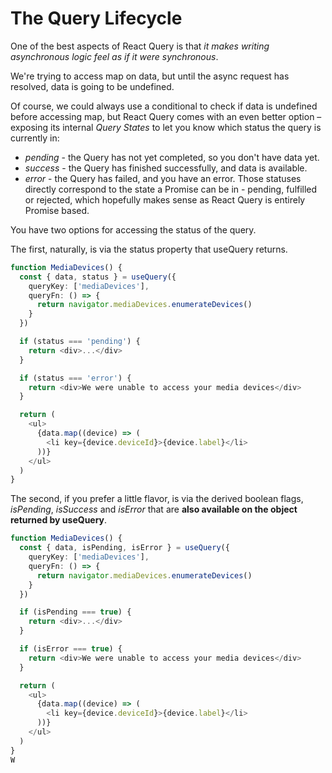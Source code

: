 # The Query Lifecycle

One of the best aspects of React Query is that _it makes writing asynchronous logic feel as if it were synchronous_.

We're trying to access map on data, but until the async request has resolved, data is going to be undefined.

Of course, we could always use a conditional to check if data is undefined before accessing map, but React Query comes with an even better option – exposing its internal _Query States_ to let you know which status the query is currently in:

- _pending_ - the Query has not yet completed, so you don't have data yet.
- _success_ - the Query has finished successfully, and data is available.
- _error_ - the Query has failed, and you have an error.
Those statuses directly correspond to the state a Promise can be in - pending, fulfilled or rejected, which hopefully makes sense as React Query is entirely Promise based.

You have two options for accessing the status of the query.

The first, naturally, is via the status property that useQuery returns.

```typescript
function MediaDevices() {
  const { data, status } = useQuery({
    queryKey: ['mediaDevices'],
    queryFn: () => {
      return navigator.mediaDevices.enumerateDevices()
    }
  })

  if (status === 'pending') {
    return <div>...</div>
  }

  if (status === 'error') {
    return <div>We were unable to access your media devices</div>
  }

  return (
    <ul>
      {data.map((device) => (
        <li key={device.deviceId}>{device.label}</li>
      ))}
    </ul>
  )
}
```

The second, if you prefer a little flavor, is via the derived boolean flags, _isPending_, _isSuccess_ and _isError_ that are __also available on the object returned by useQuery__.

```typescript
function MediaDevices() {
  const { data, isPending, isError } = useQuery({
    queryKey: ['mediaDevices'],
    queryFn: () => {
      return navigator.mediaDevices.enumerateDevices()
    }
  })

  if (isPending === true) {
    return <div>...</div>
  }

  if (isError === true) {
    return <div>We were unable to access your media devices</div>
  }

  return (
    <ul>
      {data.map((device) => (
        <li key={device.deviceId}>{device.label}</li>
      ))}
    </ul>
  )
}
W
```